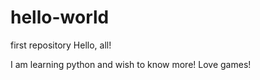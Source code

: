 # hello-world
first repository
Hello, all!

I am learning python and wish to know more!
Love games!
